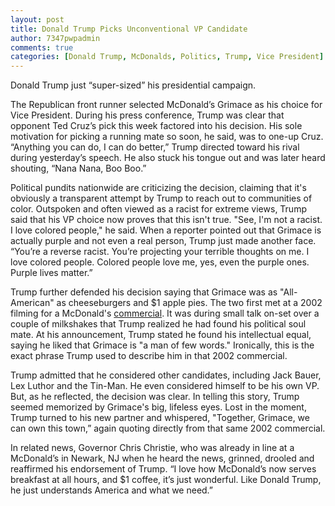 ```yaml
---
layout: post
title: Donald Trump Picks Unconventional VP Candidate
author: 7347pwpadmin
comments: true
categories: [Donald Trump, McDonalds, Politics, Trump, Vice President]
---
```

Donald Trump just “super-sized” his presidential campaign.

The Republican front runner selected McDonald’s Grimace as his choice for Vice President. During his press conference, Trump was clear that opponent Ted Cruz’s pick this week factored into his decision. His sole motivation for picking a running mate so soon, he said, was to one-up Cruz. “Anything you can do, I can do better,” Trump directed toward his rival during yesterday’s speech. He also stuck his tongue out and was later heard shouting, “Nana Nana, Boo Boo.”

Political pundits nationwide are criticizing the decision, claiming that it's obviously a transparent attempt by Trump to reach out to communities of color. Outspoken and often viewed as a racist for extreme views, Trump said that his VP choice now proves that this isn't true. "See, I'm not a racist. I love colored people," he said. When a reporter pointed out that Grimace is actually purple and not even a real person, Trump just made another face. “You’re a reverse racist. You’re projecting your terrible thoughts on me. I love colored people. Colored people love me, yes, even the purple ones. Purple lives matter.”

Trump further defended his decision saying that Grimace was as "All-American" as cheeseburgers and $1 apple pies. The two first met at a 2002 filming for a McDonald's <a style="font-style: inherit; font-weight: inherit;" href="https://www.youtube.com/watch?v=-6hsL4Z9yn0">commercial</a>. It was during small talk on-set over a couple of milkshakes that Trump realized he had found his political soul mate. At his announcement, Trump stated he found his intellectual equal, saying he liked that Grimace is "a man of few words." Ironically, this is the exact phrase Trump used to describe him in that 2002 commercial.

Trump admitted that he considered other candidates, including Jack Bauer, Lex Luthor and the Tin-Man. He even considered himself to be his own VP. But, as he reflected, the decision was clear. In telling this story, Trump seemed memorized by Grimace's big, lifeless eyes. Lost in the moment, Trump turned to his new partner and whispered, "Together, Grimace, we can own this town,” again quoting directly from that same 2002 commercial.

In related news, Governor Chris Christie, who was already in line at a McDonald’s in Newark, NJ when he heard the news, grinned, drooled and reaffirmed his endorsement of Trump. “I love how McDonald’s now serves breakfast at all hours, and $1 coffee, it’s just wonderful. Like Donald Trump, he just understands America and what we need.”
